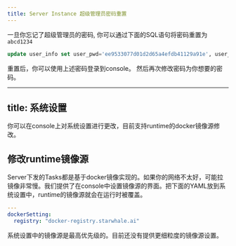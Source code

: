 ```yaml
---
title: Server Instance 超级管理员密码重置
---
```

一旦你忘记了超级管理员的密码, 你可以通过下面的SQL语句将密码重置为 `abcd1234`
```sql
update user_info set user_pwd='ee9533077d01d2d65a4efdb41129a91e', user_pwd_salt='6ea18d595773ccc2beacce26' where id=1
```
重置后，你可以使用上述密码登录到console。 然后再次修改密码为你想要的密码。

---
title: 系统设置
---

你可以在console上对系统设置进行更改，目前支持runtime的docker镜像源修改。

## 修改runtime镜像源
Server下发的Tasks都是基于docker镜像实现的。如果你的网络不太好，可能拉镜像非常慢。我们提供了在console中设置镜像源的界面。把下面的YAML放到系统设置中，runtime的镜像源就会在运行时被覆盖。
```yaml
---
dockerSetting:
  registry: "docker-registry.starwhale.ai"
```
系统设置中的镜像源是最高优先级的。目前还没有提供更细粒度的镜像源设置。
